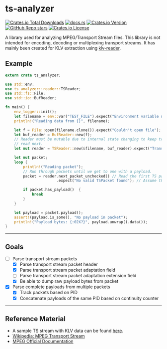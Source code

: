 # ts-analyzer

[![Crates.io Total Downloads](https://img.shields.io/crates/d/ts-analyzer)](https://crates.io/crates/ts-analyzer)
[![docs.rs](https://img.shields.io/docsrs/ts-analyzer)](https://docs.rs/ts-analyzer)
[![Crates.io Version](https://img.shields.io/crates/v/ts-analyzer)](https://crates.io/crates/ts-analyzer/versions)
[![GitHub Repo stars](https://img.shields.io/github/stars/GrimOutlook/ts-analyzer)](https://github.com/GrimOutlook/ts-analyzer)
[![Crates.io License](https://img.shields.io/crates/l/ts-analyzer)](LICENSE)


A library used for analyzing MPEG/Transport Stream files. This library is not intended for encoding, decoding or multiplexing transport streams. It has mainly been created for KLV extraction using [klv-reader](https://github.com/GrimOutlook/klv-reader).

## Example

```rust
extern crate ts_analyzer;

use std::env;
use ts_analyzer::reader::TSReader;
use std::fs::File;
use std::io::BufReader;

fn main() {
    env_logger::init();
    let filename = env::var("TEST_FILE").expect("Environment variable not set");
    println!("Reading data from {}", filename);

    let f = File::open(filename.clone()).expect("Couldn't open file");
    let buf_reader = BufReader::new(f);
    // Reader must be mutable due to internal state changing to keep track of what packet is to be
    // read next.
    let mut reader = TSReader::new(&filename, buf_reader).expect("Transport Stream file contains no SYNC bytes.");

    let mut packet;
    loop {
        println!("Reading packet");
        // Run through packets until we get to one with a payload.
        packet = reader.next_packet_unchecked() // Read the first TS packet from the file.
                       .expect("No valid TSPacket found"); // Assume that a TSPacket was found in the file.

        if packet.has_payload()  {
            break
        }
    }

    let payload = packet.payload();
    assert!(payload.is_some(), "No payload in packet");
    println!("Payload bytes: {:02X?}", payload.unwrap().data());
}
```

---

## Goals

- [ ] Parse transport stream packets
    - [x] Parse transport stream packet header
    - [x] Parse transport stream packet adaptation field
    - [ ] Parse transport stream packet adaptation extension field
    - [x] Be able to dump raw payload bytes from packet
- [x] Parse complete payloads from multiple packets
    - [x] Track packets based on PID
    - [x] Concatenate payloads of the same PID based on continuity counter

---

## Reference Material

- A sample TS stream with KLV data can be found [here](https://www.arcgis.com/home/item.html?id=55ec6f32d5e342fcbfba376ca2cc409a).
- [Wikipedia: MPEG Transport Stream](https://en.wikipedia.org/wiki/MPEG_transport_stream)
- [MPEG Official Documentation](https://www.itu.int/rec/dologin_pub.asp?lang=e&id=T-REC-H.222.0-201703-S!!PDF-E&type=items)
